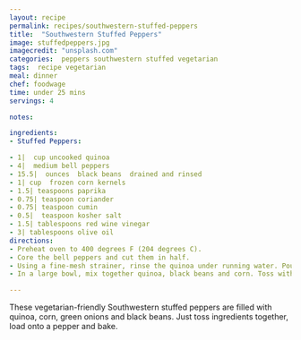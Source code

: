 ```yaml
---
layout: recipe
permalink: recipes/southwestern-stuffed-peppers
title:  "Southwestern Stuffed Peppers"
image: stuffedpeppers.jpg
imagecredit: "unsplash.com"
categories:  peppers southwestern stuffed vegetarian
tags:  recipe vegetarian
meal: dinner
chef: foodwage
time: under 25 mins
servings: 4

notes:

ingredients:
- Stuffed Peppers:

- 1|  cup uncooked quinoa
- 4|  medium bell peppers
- 15.5|  ounces  black beans  drained and rinsed
- 1| cup  frozen corn kernels
- 1.5| teaspoons paprika
- 0.75| teaspoon coriander
- 0.75| teaspoon cumin
- 0.5|  teaspoon kosher salt
- 1.5| tablespoons red wine vinegar
- 3| tablespoons olive oil
directions:
- Preheat oven to 400 degrees F (204 degrees C).
- Core the bell peppers and cut them in half.
- Using a fine-mesh strainer, rinse the quinoa under running water. Pour quinoa into a medium pan with 1.75 cups water. Add a sprinkle of salt and bring to a boil, covered. Lower heat, keep covered, and cook until liquid is absorbed, about 8-10 minutes.
- In a large bowl, mix together quinoa, black beans and corn. Toss with spices, vinegar and oil. Sprinkle inner part of peppers with some salt and then divide quinoa into peppers. Cover with cheese and bake for 10 to 12 minutes.

---
```

These vegetarian-friendly Southwestern stuffed peppers are filled with quinoa, corn, green onions and black beans. Just toss ingredients together, load onto a pepper and bake.